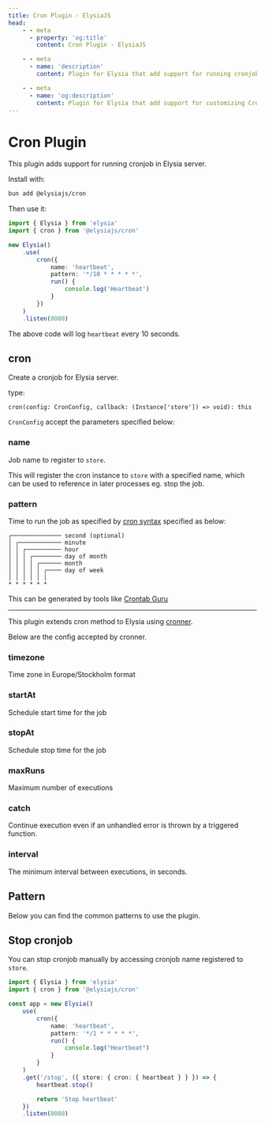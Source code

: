 ```yaml
---
title: Cron Plugin - ElysiaJS
head:
    - - meta
      - property: 'og:title'
        content: Cron Plugin - ElysiaJS

    - - meta
      - name: 'description'
        content: Plugin for Elysia that add support for running cronjob in Elysia server. Start by installing the plugin with "bun add @elysiajs/cron".

    - - meta
      - name: 'og:description'
        content: Plugin for Elysia that add support for customizing Cross-Origin Resource Sharing behavior. Start by installing the plugin with "bun add @elysiajs/cors".
---
```


# Cron Plugin

This plugin adds support for running cronjob in Elysia server.

Install with:

```bash
bun add @elysiajs/cron
```

Then use it:

```typescript
import { Elysia } from 'elysia'
import { cron } from '@elysiajs/cron'

new Elysia()
    .use(
        cron({
            name: 'heartbeat',
            pattern: '*/10 * * * * *',
            run() {
                console.log('Heartbeat')
            }
        })
    )
    .listen(8080)
```

The above code will log `heartbeat` every 10 seconds.

## cron

Create a cronjob for Elysia server.

type:

```
cron(config: CronConfig, callback: (Instance['store']) => void): this
```

`CronConfig` accept the parameters specified below:

### name

Job name to register to `store`.

This will register the cron instance to `store` with a specified name, which can be used to reference in later processes eg. stop the job.

### pattern

Time to run the job as specified by [cron syntax](https://en.wikipedia.org/wiki/Cron) specified as below:

```
┌────────────── second (optional)
│ ┌──────────── minute
│ │ ┌────────── hour
│ │ │ ┌──────── day of month
│ │ │ │ ┌────── month
│ │ │ │ │ ┌──── day of week
│ │ │ │ │ │
* * * * * *
```

This can be generated by tools like [Crontab Guru](https://crontab.guru/)

---

This plugin extends cron method to Elysia using [cronner](https://github.com/hexagon/croner).

Below are the config accepted by cronner.

### timezone

Time zone in Europe/Stockholm format

### startAt

Schedule start time for the job

### stopAt

Schedule stop time for the job

### maxRuns

Maximum number of executions

### catch

Continue execution even if an unhandled error is thrown by a triggered function.

### interval

The minimum interval between executions, in seconds.

## Pattern

Below you can find the common patterns to use the plugin.

## Stop cronjob

You can stop cronjob manually by accessing cronjob name registered to `store`.

```typescript
import { Elysia } from 'elysia'
import { cron } from '@elysiajs/cron'

const app = new Elysia()
    use(
        cron({
            name: 'heartbeat',
            pattern: '*/1 * * * * *',
            run() {
                console.log("Heartbeat")
            }
        }
    )
    .get('/stop', ({ store: { cron: { heartbeat } } }) => {
        heartbeat.stop()

        return 'Stop heartbeat'
    })
    .listen(8080)
```
